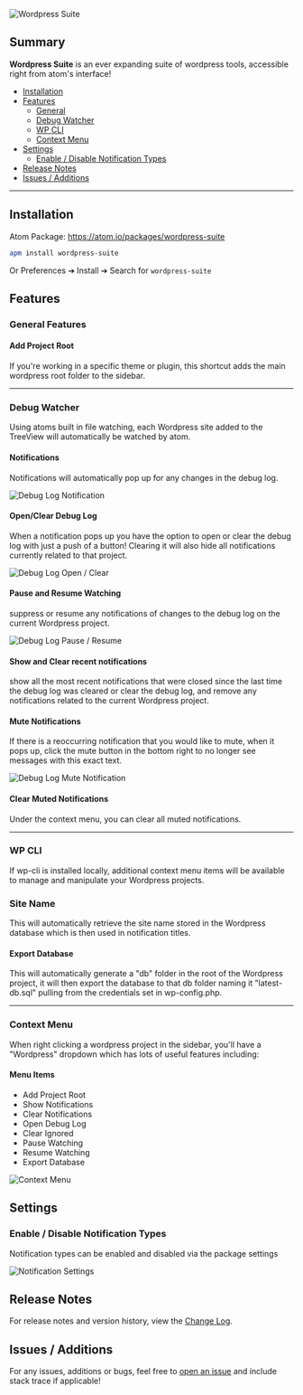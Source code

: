 ![Wordpress Suite](https://raw.githubusercontent.com/peterjohnhunt/wordpress-suite/master/assets/logo.png "Wordpress Suite")

## Summary
**Wordpress Suite** is an ever expanding suite of wordpress tools, accessible right from atom's interface!
* [Installation](#installation)
* [Features](#features)
    * [General](#general-features)
    * [Debug Watcher](#debug-watcher)
    * [WP CLI](#wp-cli)
    * [Context Menu](#context-menu)
* [Settings](#settings)
    * [Enable / Disable Notification Types](#enable-disable-notification-types)
* [Release Notes](#release-notes)
* [Issues / Additions](#issues-additions)

---

## Installation
Atom Package: https://atom.io/packages/wordpress-suite

```bash
apm install wordpress-suite
```
Or Preferences ➔ Install ➔ Search for `wordpress-suite`

## Features

### General Features

#### Add Project Root
If you're working in a specific theme or plugin, this shortcut adds the main wordpress root folder to the sidebar.

---

### Debug Watcher
Using atoms built in file watching, each Wordpress site added to the TreeView will automatically be watched by atom.

#### Notifications
Notifications will automatically pop up for any changes in the debug log.

![Debug Log Notification](https://raw.githubusercontent.com/peterjohnhunt/wordpress-suite/master/assets/notification.gif "Debug Log Notification")

#### Open/Clear Debug Log
When a notification pops up you have the option to open or clear the debug log with just a push of a button! Clearing it will also hide all notifications currently related to that project.

![Debug Log Open / Clear](https://raw.githubusercontent.com/peterjohnhunt/wordpress-suite/master/assets/open_clear.gif "Debug Log Open / Clear")

#### Pause and Resume Watching
suppress or resume any notifications of changes to the debug log on the current Wordpress project.

![Debug Log Pause / Resume ](https://raw.githubusercontent.com/peterjohnhunt/wordpress-suite/master/assets/pause_resume.gif "Debug Log Pause / Resume")

#### Show and Clear recent notifications
show all the most recent notifications that were closed since the last time the debug log was cleared or clear the debug log, and remove any notifications related to the current Wordpress project.

#### Mute Notifications
If there is a reoccurring notification that you would like to mute, when it pops up, click the mute button in the bottom right to no longer see messages with this exact text.

![Debug Log Mute Notification](https://raw.githubusercontent.com/peterjohnhunt/wordpress-suite/master/assets/mute.gif "Debug Log Mute Notification")

#### Clear Muted Notifications
Under the context menu, you can clear all muted notifications.


---

### WP CLI
If wp-cli is installed locally, additional context menu items will be available to manage and manipulate your Wordpress projects.

### Site Name
This will automatically retrieve the site name stored in the Wordpress database which is then used in notification titles.

#### Export Database
This will automatically generate a "db" folder in the root of the Wordpress project, it will then export the database to that db folder naming it "latest-db.sql" pulling from the credentials set in wp-config.php.

---

### Context Menu
When right clicking a wordpress project in the sidebar, you'll have a "Wordpress" dropdown which has lots of useful features including:

#### Menu Items
* Add Project Root
* Show Notifications
* Clear Notifications
* Open Debug Log
* Clear Ignored
* Pause Watching
* Resume Watching
* Export Database

![Context Menu](https://raw.githubusercontent.com/peterjohnhunt/wordpress-suite/master/assets/context.gif "Context Menu")

## Settings

### Enable / Disable Notification Types
Notification types can be enabled and disabled via the package settings

![Notification Settings](https://raw.githubusercontent.com/peterjohnhunt/wordpress-suite/master/assets/notification_settings.gif "Notification Settings")

## Release Notes
For release notes and version history, view the [Change Log](https://github.com/peterjohnhunt/wordpress-suite/blob/master/changelog.md#change-log).

## Issues / Additions
For any issues, additions or bugs, feel free to [open an issue](https://github.com/peterjohnhunt/wordpress-suite/issues/new) and include stack trace if applicable!